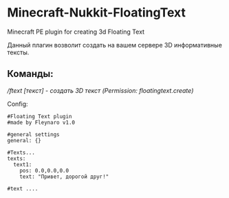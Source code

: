 # Minecraft-Nukkit-FloatingText
Minecraft PE plugin for creating 3d Floating Text

Данный плагин возволит создать на вашем сервере 3D информативные тексты.


<h2>Команды:</h2>
<i>/ftext [текст] - создать 3D текст (Permission: floatingtext.create)</i>


Config:
```
#Floating Text plugin
#made by Fleynaro v1.0

#general settings
general: {}

#Texts...
texts:
  text1:
    pos: 0.0,0.0,0.0
    text: "Привет, дорогой друг!"
  
#text ....
```

